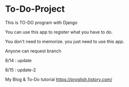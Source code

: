 # To-Do-Project

This is TO-DO program with Django 

You can use this app to register what you have to do. 

You don't need to memorize. you just need to use this app.

Anyone can request branch 

8/14 : update

8/15 : update-2

My Blog & To-Do tutorial
https://proglish.tistory.com/


